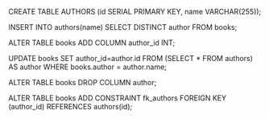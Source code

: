 <!-- Query 1: create a second table -->

CREATE TABLE AUTHORS (id SERIAL PRIMARY KEY, name VARCHAR(255));

<!--Query 2:  use a simple subquery to retrieve unique author values from the books table and insert each one into the authors table  -->

INSERT INTO authors(name) SELECT DISTINCT author FROM books;

<!--Query 3: add a column to the books table named author_id  -->

ALTER TABLE books ADD COLUMN author_id INT;

<!-- Query 4:  prepare a connection between the two tables -->
UPDATE books SET author_id=author.id FROM (SELECT * FROM authors) AS author WHERE books.author = author.name;

<!-- Query 5:  modify the books table by removing the column named author  -->

ALTER TABLE books DROP COLUMN author;

<!-- Query 6:  modify the data type of the author_id in the books table, setting it as a foreign key which references the primary key in the authors table. -->

ALTER TABLE books ADD CONSTRAINT fk_authors FOREIGN KEY (author_id) REFERENCES authors(id);